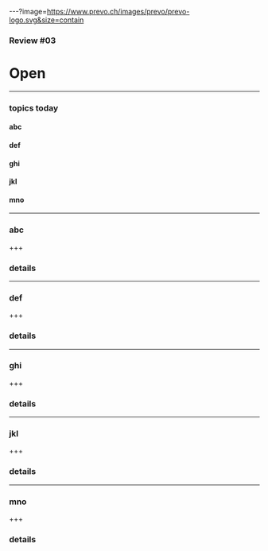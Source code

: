 ---?image=https://www.prevo.ch/images/prevo/prevo-logo.svg&size=contain

### Review #03
# Open

---

### topics today

#### abc
#### def
#### ghi
#### jkl
#### mno

---

### abc

+++

### details

---

### def

+++

### details

---

### ghi

+++

### details

---

### jkl

+++

### details

---

### mno

+++

### details